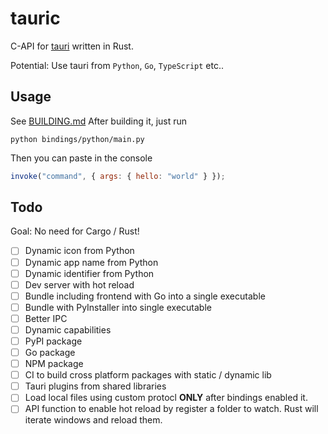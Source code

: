 # tauric

C-API for [tauri](https://tauri.app) written in Rust.

Potential: Use tauri from `Python`, `Go`, `TypeScript` etc..

## Usage

See [BUILDING.md](BUILDING.md)
After building it, just run

```console
python bindings/python/main.py
```

Then you can paste in the console

```js
invoke("command", { args: { hello: "world" } });
```

## Todo

Goal: No need for Cargo / Rust!

- [ ] Dynamic icon from Python
- [ ] Dynamic app name from Python
- [ ] Dynamic identifier from Python
- [ ] Dev server with hot reload
- [ ] Bundle including frontend with Go into a single executable
- [ ] Bundle with PyInstaller into single executable
- [ ] Better IPC
- [ ] Dynamic capabilities
- [ ] PyPI package
- [ ] Go package
- [ ] NPM package
- [ ] CI to build cross platform packages with static / dynamic lib
- [ ] Tauri plugins from shared libraries
- [ ] Load local files using custom protocl **ONLY** after bindings enabled it.
- [ ] API function to enable hot reload by register a folder to watch. Rust will iterate windows and reload them.
